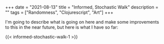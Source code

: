 +++
date = "2021-08-13"
title = "Informed, Stochastic Walk"
description = ""
tags = ["Randomness", "Clojurescript", "Art"]
+++

I'm going to describe what is going on here and make some improvements to this in the near future, but here is what I have so far:

{{< informed-stochastic-walk-1 >}}
